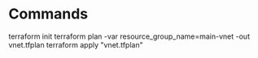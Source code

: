 # Commands
terraform init  terraform plan -var resource_group_name=main-vnet -out vnet.tfplan  terraform apply "vnet.tfplan"
